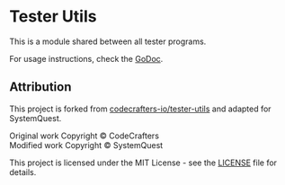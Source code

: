 # Tester Utils

This is a module shared between all tester programs.

For usage instructions, check the [GoDoc](https://pkg.go.dev/github.com/SystemQuest/tester-utils).

## Attribution

This project is forked from [codecrafters-io/tester-utils](https://github.com/codecrafters-io/tester-utils) and adapted for SystemQuest.

Original work Copyright © CodeCrafters  
Modified work Copyright © SystemQuest

This project is licensed under the MIT License - see the [LICENSE](LICENSE) file for details.